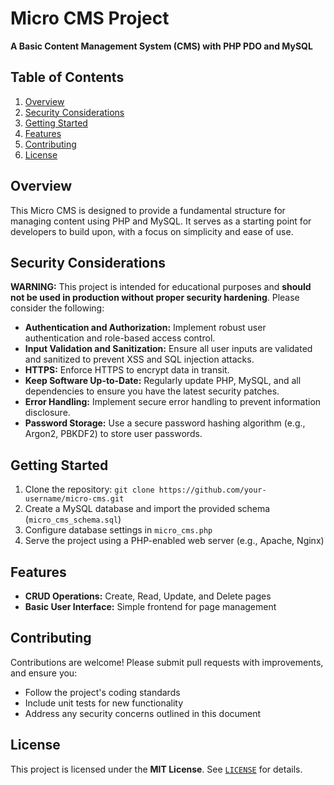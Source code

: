 # Micro CMS Project

**A Basic Content Management System (CMS) with PHP PDO and MySQL**

## Table of Contents

1. [Overview](#overview)
2. [Security Considerations](#security-considerations)
3. [Getting Started](#getting-started)
4. [Features](#features)
5. [Contributing](#contributing)
6. [License](#license)

## Overview
This Micro CMS is designed to provide a fundamental structure for managing content using PHP and MySQL. It serves as a starting point for developers to build upon, with a focus on simplicity and ease of use.

## Security Considerations

**WARNING:** This project is intended for educational purposes and **should not be used in production without proper security hardening**. Please consider the following:

* **Authentication and Authorization:** Implement robust user authentication and role-based access control.
* **Input Validation and Sanitization:** Ensure all user inputs are validated and sanitized to prevent XSS and SQL injection attacks.
* **HTTPS:** Enforce HTTPS to encrypt data in transit.
* **Keep Software Up-to-Date:** Regularly update PHP, MySQL, and all dependencies to ensure you have the latest security patches.
* **Error Handling:** Implement secure error handling to prevent information disclosure.
* **Password Storage:** Use a secure password hashing algorithm (e.g., Argon2, PBKDF2) to store user passwords.

## Getting Started

1. Clone the repository: `git clone https://github.com/your-username/micro-cms.git`
2. Create a MySQL database and import the provided schema (`micro_cms_schema.sql`)
3. Configure database settings in `micro_cms.php`
4. Serve the project using a PHP-enabled web server (e.g., Apache, Nginx)

## Features

* **CRUD Operations:** Create, Read, Update, and Delete pages
* **Basic User Interface:** Simple frontend for page management

## Contributing

Contributions are welcome! Please submit pull requests with improvements, and ensure you:

* Follow the project's coding standards
* Include unit tests for new functionality
* Address any security concerns outlined in this document

## License

This project is licensed under the **MIT License**. See [`LICENSE`](LICENSE) for details.
